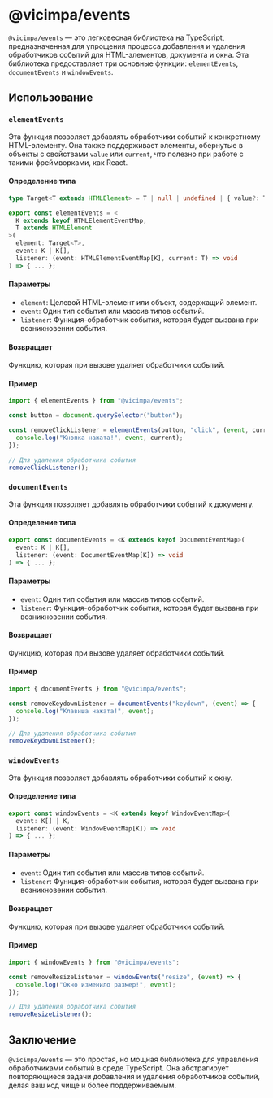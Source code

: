 # @vicimpa/events

`@vicimpa/events` — это легковесная библиотека на TypeScript, предназначенная
для упрощения процесса добавления и удаления обработчиков событий для
HTML-элементов, документа и окна. Эта библиотека предоставляет три основные
функции: `elementEvents`, `documentEvents` и `windowEvents`.

## Использование

### `elementEvents`

Эта функция позволяет добавлять обработчики событий к конкретному HTML-элементу.
Она также поддерживает элементы, обернутые в объекты с свойствами `value` или
`current`, что полезно при работе с такими фреймворками, как React.

#### Определение типа

```ts
type Target<T extends HTMLElement> = T | null | undefined | { value?: T | null; } | { current?: T | null; };

export const elementEvents = <
  K extends keyof HTMLElementEventMap,
  T extends HTMLElement
>(
  element: Target<T>,
  event: K | K[],
  listener: (event: HTMLElementEventMap[K], current: T) => void
) => { ... };
```

#### Параметры

- `element`: Целевой HTML-элемент или объект, содержащий элемент.
- `event`: Один тип события или массив типов событий.
- `listener`: Функция-обработчик события, которая будет вызвана при
  возникновении события.

#### Возвращает

Функцию, которая при вызове удаляет обработчики событий.

#### Пример

```ts
import { elementEvents } from "@vicimpa/events";

const button = document.querySelector("button");

const removeClickListener = elementEvents(button, "click", (event, current) => {
  console.log("Кнопка нажата!", event, current);
});

// Для удаления обработчика события
removeClickListener();
```

### `documentEvents`

Эта функция позволяет добавлять обработчики событий к документу.

#### Определение типа

```ts
export const documentEvents = <K extends keyof DocumentEventMap>(
  event: K | K[],
  listener: (event: DocumentEventMap[K]) => void
) => { ... };
```

#### Параметры

- `event`: Один тип события или массив типов событий.
- `listener`: Функция-обработчик события, которая будет вызвана при
  возникновении события.

#### Возвращает

Функцию, которая при вызове удаляет обработчики событий.

#### Пример

```ts
import { documentEvents } from "@vicimpa/events";

const removeKeydownListener = documentEvents("keydown", (event) => {
  console.log("Клавиша нажата!", event);
});

// Для удаления обработчика события
removeKeydownListener();
```

### `windowEvents`

Эта функция позволяет добавлять обработчики событий к окну.

#### Определение типа

```ts
export const windowEvents = <K extends keyof WindowEventMap>(
  event: K[] | K,
  listener: (event: WindowEventMap[K]) => void
) => { ... };
```

#### Параметры

- `event`: Один тип события или массив типов событий.
- `listener`: Функция-обработчик события, которая будет вызвана при
  возникновении события.

#### Возвращает

Функцию, которая при вызове удаляет обработчики событий.

#### Пример

```ts
import { windowEvents } from "@vicimpa/events";

const removeResizeListener = windowEvents("resize", (event) => {
  console.log("Окно изменило размер!", event);
});

// Для удаления обработчика события
removeResizeListener();
```

## Заключение

`@vicimpa/events` — это простая, но мощная библиотека для управления
обработчиками событий в среде TypeScript. Она абстрагирует повторяющиеся задачи
добавления и удаления обработчиков событий, делая ваш код чище и более
поддерживаемым.

